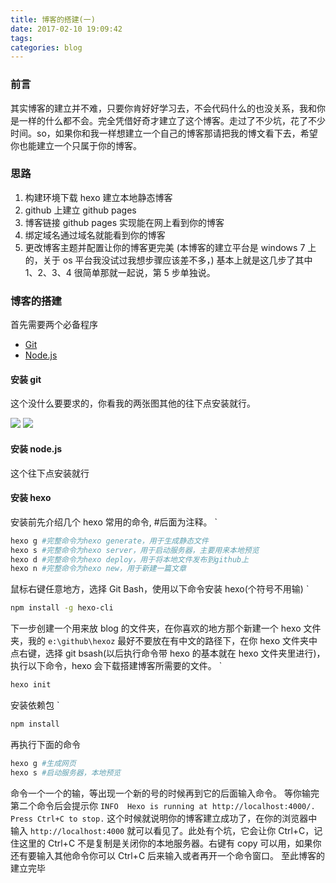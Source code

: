 ```yaml
---
title: 博客的搭建(一)
date: 2017-02-10 19:09:42
tags: 
categories: blog
---
```


### 前言

其实博客的建立并不难，只要你肯好好学习去，不会代码什么的也没关系，我和你是一样的什么都不会。完全凭借好奇才建立了这个博客。走过了不少坑，花了不少时间。so，如果你和我一样想建立一个自己的博客那请把我的博文看下去，希望你也能建立一个只属于你的博客。
<!--more-->

### 思路

1. 构建环境下载 hexo 建立本地静态博客
2. github 上建立 github pages
3. 博客链接 github pages 实现能在网上看到你的博客
4. 绑定域名通过域名就能看到你的博客
5. 更改博客主题并配置让你的博客更完美
(本博客的建立平台是 windows 7 上的，关于 os 平台我没试过我想步骤应该差不多，)
基本上就是这几步了其中 1、2、3、4 很简单那就一起说，第 5 步单独说。

### 博客的搭建

首先需要两个必备程序

- [Git](https://git-scm.com)
- [Node.js](ps://nodejs.org/en/)

#### 安装 git

这个没什么要要求的，你看我的两张图其他的往下点安装就行。

![](http://i1.piimg.com/567571/42a693313262bdb9.png)
![](http://p1.bqimg.com/567571/ff7137b28e397547.png)

#### 安装 node.js

这个往下点安装就行

#### 安装 hexo

安装前先介绍几个 hexo 常用的命令, #后面为注释。
`

```bash
hexo g #完整命令为hexo generate，用于生成静态文件
hexo s #完整命令为hexo server，用于启动服务器，主要用来本地预览
hexo d #完整命令为hexo deploy，用于将本地文件发布到github上
hexo n #完整命令为hexo new，用于新建一篇文章
````

鼠标右键任意地方，选择 Git Bash，使用以下命令安装 hexo(个符号不用输)
`

```bash
npm install -g hexo-cli
```

下一步创建一个用来放 blog 的文件夹，在你喜欢的地方那个新建一个 hexo 文件夹，我的 `e:\github\hexoz` 最好不要放在有中文的路径下，在你 hexo 文件夹中点右键，选择 git bsash(以后执行命令带 hexo 的基本就在 hexo 文件夹里进行)，执行以下命令，hexo 会下载搭建博客所需要的文件。
`

```bash
hexo init
```

安装依赖包
`

```bash
npm install
```

再执行下面的命令

```bash
hexo g #生成网页
hexo s #启动服务器，本地预览
```

命令一个一个的输，等出现一个新的号的时候再到它的后面输入命令。
等你输完第二个命令后会提示你 `INFO  Hexo is running at http://localhost:4000/. Press Ctrl+C to stop.` 这个时候就说明你的博客建立成功了，在你的浏览器中输入 `http://localhost:4000` 就可以看见了。此处有个坑，它会让你 Ctrl+C，记住这里的 Ctrl+C 不是复制是关闭你的本地服务器。右键有 copy 可以用，如果你还有要输入其他命令你可以 Ctrl+C 后来输入或者再开一个命令窗口。
至此博客的建立完毕
